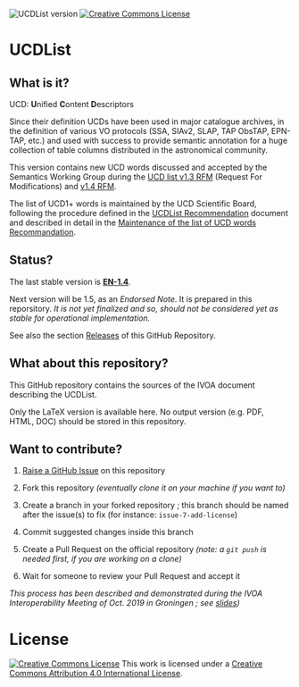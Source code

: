 ![UCDList version](https://img.shields.io/badge/UCDList-EN--1.4-yellow.svg)
[![Creative Commons License](https://i.creativecommons.org/l/by/4.0/80x15.png)](http://creativecommons.org/licenses/by/4.0/)

# UCDList

## What is it?

UCD: **U**nified **C**ontent **D**escriptors 

Since their definition UCDs have been used in major catalogue archives, in the 
definition of various VO protocols (SSA, SIAv2, SLAP, TAP ObsTAP, EPN-TAP, etc.) 
and used with success to provide semantic annotation for a huge collection of 
table columns distributed in the astronomical community.

This version contains new UCD words discussed and accepted by the Semantics 
Working Group during the [UCD list v1.3 RFM](https://wiki.ivoa.net/twiki/bin/view/IVOA/UCDList_1-3_RFM) 
(Request For Modifications) and [v1.4 RFM](https://wiki.ivoa.net/twiki/bin/view/IVOA/UCDList_1-4_RFM).

The list of UCD1+ words is maintained by the UCD Scientific Board, following the 
procedure defined in the [UCDList 
Recommendation](http://www.ivoa.net/Documents/latest/UCD.html) document and 
described in detail in the [Maintenance of the list of UCD words 
Recommandation](http://www.ivoa.net/documents/latest/UCDlistMaintenance.html).


## Status?

The last stable version is
**[EN-1.4](https://ivoa.net/documents/UCD1+/20210430/index.htmll)**.

Next version will be 1.5, as an _Endorsed Note_. It is prepared in this reporsitory. 
 _It is not yet finalized and so, should not be considered
yet as stable for operational implementation._

See also the section
[Releases](https://github.com/ivoa-std/UCDList/releases) of this GitHub Repository.



## What about this repository?

This GitHub repository contains the sources of the IVOA document describing
the UCDList.

Only the LaTeX version is available here. No output version (e.g. PDF, HTML,
DOC) should be stored in this repository.

## Want to contribute?

1. [Raise a GitHub Issue](https://github.com/ivoa-std/UCDList/issues/new) on this
   repository

2. Fork this repository _(eventually clone it on your machine if you want to)_

3. Create a branch in your forked repository ; this branch should be named after the issue(s) to fix (for instance: `issue-7-add-license`)

4. Commit suggested changes inside this branch

5. Create a Pull Request on the official repository _(note: a `git push` is needed first, if you are working on a clone)_

6. Wait for someone to review your Pull Request and accept it

_This process has been described and demonstrated during the IVOA Interoperability Meeting of Oct. 2019 in Groningen ; see [slides](https://wiki.ivoa.net/internal/IVOA/InterOpOct2019GitHub/IVOA_Github.pdf))_

# License 

[![Creative Commons License](https://i.creativecommons.org/l/by/4.0/88x31.png)](http://creativecommons.org/licenses/by/4.0/)
This work is licensed under a
[Creative Commons Attribution 4.0 International License](http://creativecommons.org/licenses/by/4.0/).
  

